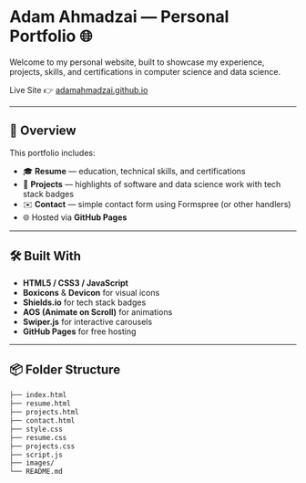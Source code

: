 # Adam Ahmadzai — Personal Portfolio 🌐

Welcome to my personal website, built to showcase my experience, projects, skills, and certifications in computer science and data science.

Live Site 👉 [adamahmadzai.github.io](https://adamahmadzai.github.io)

---

## 📁 Overview

This portfolio includes:

- 🎓 **Resume** — education, technical skills, and certifications
- 💼 **Projects** — highlights of software and data science work with tech stack badges
- ✉️ **Contact** — simple contact form using Formspree (or other handlers)
- 🌐 Hosted via **GitHub Pages**

---

## 🛠️ Built With

- **HTML5 / CSS3 / JavaScript**
- **Boxicons** & **Devicon** for visual icons
- **Shields.io** for tech stack badges
- **AOS (Animate on Scroll)** for animations
- **Swiper.js** for interactive carousels
- **GitHub Pages** for free hosting

---

## 📦 Folder Structure

```bash
├── index.html
├── resume.html
├── projects.html
├── contact.html
├── style.css
├── resume.css
├── projects.css
├── script.js
├── images/
└── README.md
